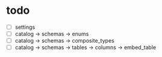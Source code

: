 # todo

- [ ] settings
- [ ] catalog -> schemas -> enums
- [ ] catalog -> schemas -> composite_types
- [ ] catalog -> schemas -> tables -> columns -> embed_table
